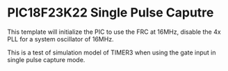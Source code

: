 # PIC18F23K22 Single Pulse Caputre

This template will initialize the PIC to use the FRC at 16MHz, disable the 4x PLL for a system oscillator of 16MHz.

This is a test of simulation model of TIMER3 when using the gate input in single pulse capture mode.